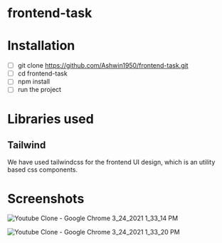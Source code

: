 # frontend-task

# Installation

- [ ] git clone https://github.com/Ashwin1950/frontend-task.git
- [ ] cd frontend-task
- [ ] npm install
- [ ] run the project

# Libraries used
## Tailwind
We have used tailwindcss for the frontend UI design, which is an utility based css components.

# Screenshots

![Youtube Clone - Google Chrome 3_24_2021 1_33_14 PM](https://user-images.githubusercontent.com/67495595/112275431-9e676200-8ca5-11eb-9aff-af57092fd37e.png)

![Youtube Clone - Google Chrome 3_24_2021 1_33_20 PM](https://user-images.githubusercontent.com/67495595/112275444-a1625280-8ca5-11eb-9901-d899d8e565b1.png)
